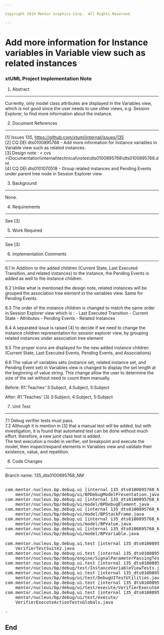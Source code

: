 ```yaml
---

Copyright 2014 Mentor Graphics Corp.  All Rights Reserved.

---
```


# Add more information for Instance variables in Variable view such as related instances
### xtUML Project Implementation Note

1. Abstract
-----------
Currently, only model class attributes are displayed in the Variables view, 
which is not good since the user needs to use other views, e.g. Session 
Explorer, to find more information about the instance.

2. Document References
----------------------
[1] Issues 135, https://github.com/xtuml/internal/issues/135    
[2] CQ DEI dts0100895768 - Add more information for Instance variables in   
	Variable view such as related instances.  
[3] Design note : < cvs >\Documentation\internal\technical\notes\dts0100895768\dts0100895768.dnt  
[4] CQ DEI dts0101070518 - Group related instances and Pending Events under 
	parent tree node in Session Explorer view

3. Background
-------------
None.  

4. Requirements
---------------
See [3]  

5. Work Required
----------------
See [3]  

6. Implementation Comments
--------------------------
6.1 In Addition to the added children (Current State, Last Executed Transition, 
and related instances) to the instance, the Pending Events is added as well
to the instance children.

6.2 Unlike what is mentioned the design note, related instances will be grouped
the association tree element in the variables view. Same for Pending Events.

6.3 The order of the instance children is changed to match the same order 
in Session Explorer view which is : 
		- Last Executed Transition
		- Current State
		- Attributes 
		- Pending Events
		- Related Instances

6.4 A separated issue is raised [4] to decide if we need to change the instance
children representation for session explorer view, by grouping related instances
under association tree element

6.5 The proper icons are displayed for the new added instance children (Current
State, Last Executed Events, Pending Events, and Associations)

6.6 The value of variables sets (instance set, related instance set, and Pending Event set) in
	Variables view is changed to display the set length at the beginning of value
	string. This change allow the user to determine the size of the set without
	need to count them manually.
	
Before: 
R1.'Teaches'	3:Subject, 4:Subject, 5:Subject	

After:
R1.'Teaches'	[3]  3:Subject, 4:Subject, 5:Subject	


7. Unit Test
------------
7.1 Debug verifier tests must pass.  
7.2 Although it is mention in [3] that a manual test will be added, but 
	with investigation, it is found that automated test can be done without
	much effort. therefore, a new junit class test is added.  
	The test execution a model in verifier, set breakpoint and execute the 
	model, then inspect/expand elements in Variables view and validate their 
	existence, value, and repetition.


8. Code Changes
---------------
Branch name: 135_dts0100895768_NM

<pre>

com.mentor.nucleus.bp.debug.ui [internal 135_dts0100895768_NM]/src/com/
    mentor/nucleus/bp/debug/ui/BPDebugModelPresentation.java
com.mentor.nucleus.bp.debug.ui [internal 135_dts0100895768_NM]/src/com/
    mentor/nucleus/bp/debug/ui/model/BPDebugElement.java
com.mentor.nucleus.bp.debug.ui [internal 135_dts0100895768_NM]/src/com/
    mentor/nucleus/bp/debug/ui/model/BPStackFrame.java
com.mentor.nucleus.bp.debug.ui [internal 135_dts0100895768_NM]/src/com/
    mentor/nucleus/bp/debug/ui/model/BPValue.java
com.mentor.nucleus.bp.debug.ui [internal 135_dts0100895768_NM]/src/com/
    mentor/nucleus/bp/debug/ui/model/BPVariable.java

com.mentor.nucleus.bp.debug.ui.test [internal 135_dts0100895768_NM]/src/
    VerifierTestSuite2.java
com.mentor.nucleus.bp.debug.ui.test [internal 135_dts0100895768_NM]/src/com/
    mentor/nucleus/bp/debug/engine/SignalParameterPassingTest.java
com.mentor.nucleus.bp.debug.ui.test [internal 135_dts0100895768_NM]/src/com/
    mentor/nucleus/bp/debug/test/InstanceVariableViewTests.java
com.mentor.nucleus.bp.debug.ui.test [internal 135_dts0100895768_NM]/src/com/
    mentor/nucleus/bp/debug/ui/test/DebugUITestUtilities.java
com.mentor.nucleus.bp.debug.ui.test [internal 135_dts0100895768_NM]/src/com/
    mentor/nucleus/bp/debug/ui/test/execute/VerifierExecuteActionTests.java
com.mentor.nucleus.bp.debug.ui.test [internal 135_dts0100895768_NM]/src/com/
    mentor/nucleus/bp/debug/ui/test/execute/
    VerifierExecuteActionTestsGlobals.java

-
</pre>

End
---

